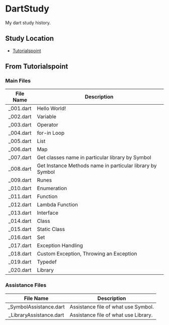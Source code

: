 # DartStudy

My dart study history.


## Study Location

* [Tutorialspoint](https://www.tutorialspoint.com/dart_programming/dart_programming_environment.htm)


## From Tutorialspoint

### Main Files

|File Name|Description|
|:---:|---|
|_001.dart|Hello World!|
|_002.dart|Variable|
|_003.dart|Operator|
|_004.dart|for-in Loop|
|_005.dart|List|
|_006.dart|Map|
|_007.dart|Get classes name in particular library by Symbol|
|_008.dart|Get Instance Methods name in particular library by Symbol|
|_009.dart|Runes|
|_010.dart|Enumeration|
|_011.dart|Function|
|_012.dart|Lambda Function|
|_013.dart|Interface|
|_014.dart|Class|
|_015.dart|Static Class|
|_016.dart|Set|
|_017.dart|Exception Handling|
|_018.dart|Custom Exception, Throwing an Exception|
|_019.dart|Typedef|
|_020.dart|Library|

### Assistance Files

|File Name|Description|
|:---:|---|
|_SymbolAssistance.dart|Assistance file of what use Symbol.|
|_LibraryAssistance.dart|Assistance file of what use Library.|